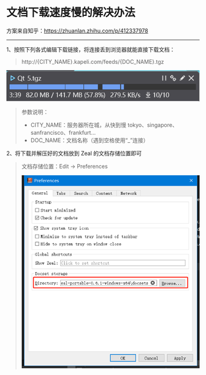 # 文档下载速度慢的解决办法

方案来自知乎：https://zhuanlan.zhihu.com/p/412337978

---

1、按照下列各式编辑下载链接，将连接丢到浏览器就能直接下载文档：

>   http://{CITY_NAME}.kapeli.com/feeds/{DOC_NAME}.tgz

![image-20220609230544486](markdown/文档下载速度慢的解决办法.assets/image-20220609230544486.png)

>   参数说明：
>
>   -   CITY_NAME：服务器所在城，从快到慢 tokyo、singapore、sanfrancisco、frankfurt…
>   -   DOC_NAME：文档名称（遇到空格使用“_”连接）



2、将下载并解压好的文档放到 Zeal 的文档存储位置即可

>   文档存储位置：Edit -> Preferences
>
>   ![image-20220609231121061](markdown/文档下载速度慢的解决办法.assets/image-20220609231121061.png)
